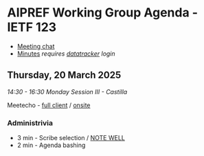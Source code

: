# AIPREF Working Group Agenda - IETF 123

* [Meeting chat](https://zulip.ietf.org/#narrow/stream/aipref)
* [Minutes](https://notes.ietf.org/notes-ietf-123-aipref) _requires [datatracker](https://datatracker.ietf.org) login_

## Thursday, 20 March 2025

_14:30 - 16:30	Monday Session III - Castilla_

Meetecho - [full client](https://meetings.conf.meetecho.com/ietf123/?session=34236) / [onsite](https://meetings.conf.meetecho.com/onsite123/?session=34236)

### Administrivia

*  3 min - Scribe selection / [NOTE WELL](https://www.ietf.org/about/note-well/)
*  2 min - Agenda bashing


